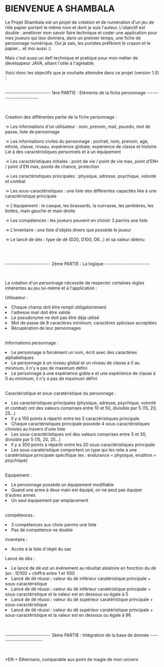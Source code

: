 <H1>BIENVENUE A SHAMBALA</H1>

Le Projet Shambala est un projet de création et de numération d'un jeu de rôle papier portant le même nom et dont je suis l'auteur.
L'objectif est double : améliorer mon savoir faire technique et coder une application pour mes joueurs qui leur donnera, dans un premier temps, une fiche de personnage numérique.
Oui je sais, les puristes préfèrent le crayon et le papier... et moi aussi :)

Mais c'est aussi un defi technique et pratique pour mon métier de développeur JAVA, alliant l'utile à l'agréable.

Voici donc les objectifs que je souhaite atteindre dans ce projet (version 1.0) :
<br>
<br>

<p>----------------------- 1ère PARTIE : Eléments de la fiche personnage ----------------------- </p>
<br>

Creation des différentes partie de la fiche personnage :
  <p>-> Les informations d'un utilisateur : nom, prenom, mail, psuedo, mot de passe, liste de personnage
  <p>-> Les informations civiles du personnage : portrait, nom, prenom, age, ethnie, classe, niveau, expérience globale, expérience de classe et histoire. Lié à des caractéristiques personnels et à un équipement</p>
  <p>-> Les caractéristiques initiales : point de vie / point de vie max, point d'EN* / point d'EN max, points de chance, protection</p>
  <p>-> Les caractéristiques principales : physique, adresse, psychique, volonté et combat</p>
  <p>-> Les sous-caractéristiques : une liste des différentes capacités liée à une caractéristique principale</p>
  <p>-> L'équipement : le casque, les brassards, la cuirrasse, les jambières, les bottes, main gauche et main droite</p>
  <p>-> Les compétences : les joueurs peuvent en choisir 3 parmis une liste</p>
  <p>-> L'inventaire : une liste d'objets divers que possède le joueur</p>
  <p>-> Le lancé de dés : type de dé (D20, D100, D6...) et sa valeur obtenu</p>
  <br>
  <br>

<p>----------------------- 2ème PARTIE : La logique ----------------------- </p>
  <br>

La création d'un personnage nécessite de respecter certaines règles inhérentes au jeu lui-même et à l'application :

Utilisateur : 
  <li>Chaque champ doit être rempli obligatoirement</li>
  <li>l'adresse mail doit être valide</li>
  <li>Le pseudonyme ne doit pas être déjà utilisé</li>
  <li>Mot de passe de 8 caractères minimum, caractères spéciaux acceptées</li>
  <li>Récupération de leur personnages</li>
  <br>
  
Informations personnage :
  <br>
  <li>Le personnage à forcément un nom, écrit avec des caractères alphabétiques</li>
  <li>Le personnage à un niveau global et un niveau de classe à 0 au minimum, il n'y a pas de maximum défini</li>
  <li>Le personnage à une expérience gobla e et une expérience de classe à 0 au minimum, il n'y a pas de maximum défini</li>
  <br>
  
Caractéristique et sous-caratéristique du personnage :
  <li>Les caractéristiques principales (physique, adresse, psychique, volonté et combat) ont des valeurs comprises entre 10 et 50, divisible par 5 (15, 20, 25...)</li>
  <li>Il y a 150 points à répartir entre les 5 caractéristiques principale</li>
  <li>Chaque caractéristiques principale possède 4 sous-caractéristiques choisies au travers d'une liste</li>
  <li>Les sous-caractéristiques ont des valeurs comprises entre 5 et 30, divisible par 5 (15, 20, 25...)</li>
  <li>Il y a 300 points à répartir entre les 20 sous-caractéristiques principale</li>
  <li>Les sous-caratéristique comportent un type qui les relie à une caratéristique principale spécifique (ex : endurance = physique, erudtion = psychique)</li>
  <br>
  
Equipement :
  <li>Le personnage possède un équipement modifiable</li>
  <li>Quand une arme à deux main est équipé, on ne peut pas équiper d'autres armes</li>
  <li>Un seul équipement par emplacement</li>
  <br>

compétences :
  <li>3 compétences aux choix parmis une liste</li>
  <li>Pas de compétence ne double</li>

inventaire :
  <li>Accès à la liste d'objet du sac</li>

Lancé de dés :
  <li>Le lancé de dé est un évènement au résultat aléatoire en fonction du dé (ex : 1D100 = chiffre entre 1 et 100)</li>
  <li>Lancé de dé réussi : valeur du dé inférieur caratéristique principale + sous-caractéristique</li>
  <li>Lancé de dé réussi : valeur du dé inférieur caratéristique principale + sous-caractéristique et la valeur est en dessous ou égale à 5</li>
  <li>Lancé de dé réussi : valeur du dé supérieur caratéristique principale + sous-caractéristique</li>
  <li>Lancé de dé réussi : valeur du dé supérieur caratéristique principale + sous-caractéristique et la valeur est en dessous ou égale à 96</li>

 <br>
  <br>

<p>----------------------- 3ème PARTIE : Intégration de la base de donnée ----------------------- </p>
  <br>

  *EN = Ethernano, comparable aux point de magie de mon univers
